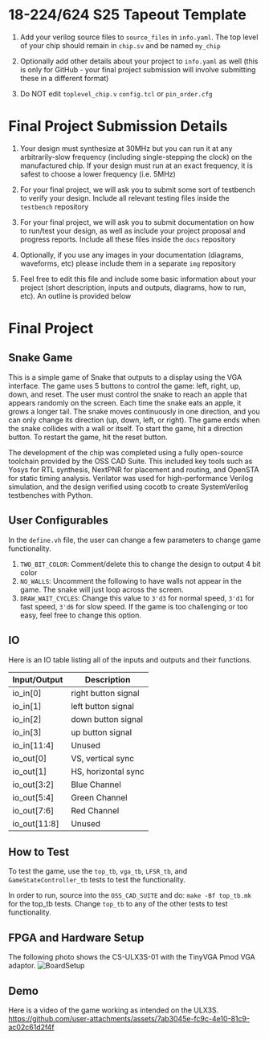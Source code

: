 # 18-224/624 S25 Tapeout Template


1. Add your verilog source files to `source_files` in `info.yaml`. The top level of your chip should remain in `chip.sv` and be named `my_chip`

  
  

2. Optionally add other details about your project to `info.yaml` as well (this is only for GitHub - your final project submission will involve submitting these in a different format)

3. Do NOT edit `toplevel_chip.v`  `config.tcl` or `pin_order.cfg`

 # Final Project Submission Details 
  
1. Your design must synthesize at 30MHz but you can run it at any arbitrarily-slow frequency (including single-stepping the clock) on the manufactured chip. If your design must run at an exact frequency, it is safest to choose a lower frequency (i.e. 5MHz)

  

2. For your final project, we will ask you to submit some sort of testbench to verify your design. Include all relevant testing files inside the `testbench` repository



3. For your final project, we will ask you to submit documentation on how to run/test your design, as well as include your project proposal and progress reports. Include all these files inside the `docs` repository



4. Optionally, if you use any images in your documentation (diagrams, waveforms, etc) please include them in a separate `img` repository


5. Feel free to edit this file and include some basic information about your project (short description, inputs and outputs, diagrams, how to run, etc). An outline is provided below

# Final Project

## Snake Game

This is a simple game of Snake that outputs to a display using the VGA interface. The game uses 5 buttons to control the game: left, right, up, down, and reset. The user must control the snake to reach an apple that appears randomly on the screen. Each time the snake eats an apple, it grows a longer tail. The snake moves continuously in one direction, and you can only change its direction (up, down, left, or right). The game ends when the snake collides with a wall or itself. To start the game, hit a direction button. To restart the game, hit the reset button.

The development of the chip was completed using a fully open-source toolchain provided by the OSS CAD Suite. This included key tools such as Yosys for RTL synthesis, NextPNR for placement and routing, and OpenSTA for static timing analysis. Verilator was used for high-performance Verilog simulation, and the design verified using cocotb to create SystemVerilog testbenches with Python.

## User Configurables

In the `define.vh` file, the user can change a few parameters to change game functionality.
1. `TWO_BIT_COLOR`: Comment/delete this to change the design to output 4 bit color
2. `NO_WALLS`: Uncomment the following to have walls not appear in the game. The snake will just loop across the screen.
2. `DRAW_WAIT_CYCLES`: Change this value to `3'd3` for normal speed, `3'd1` for fast speed, `3'd6` for slow speed. If the game is too challenging or too easy, feel free to change this option.

## IO

Here is an IO table listing all of the inputs and outputs and their functions.

| Input/Output | Description|																
|--------------|--------------------------------------------------|
| io_in[0]     | right button signal                              |
| io_in[1]     | left button signal                               |
| io_in[2]     | down button signal                               |
| io_in[3]     | up button signal                                 |
| io_in[11:4]  | Unused                                           |
| io_out[0]    | VS, vertical sync                                |
| io_out[1]    | HS, horizontal sync                              |
| io_out[3:2]  | Blue Channel                                     |
| io_out[5:4]  | Green Channel                                    |
| io_out[7:6]  | Red Channel                                      |
| io_out[11:8] | Unused                                           |

## How to Test

To test the game, use the `top_tb`, `vga_tb`, `LFSR_tb`, and `GameStateController_tb` tests to test the functionality. 

In order to run, source into the `OSS_CAD_SUITE` and do: `make -Bf top_tb.mk` for the top_tb tests. Change `top_tb` to any of the other tests to test functionality.

## FPGA and Hardware Setup
The following photo shows the CS-ULX3S-01 with the TinyVGA Pmod VGA adaptor.
![BoardSetup](https://github.com/user-attachments/assets/7b50bd35-f102-4d88-b0d4-99c07c31cf5a)

## Demo
Here is a video of the game working as intended on the ULX3S.
https://github.com/user-attachments/assets/7ab3045e-fc9c-4e10-81c9-ac02c61d2f4f

